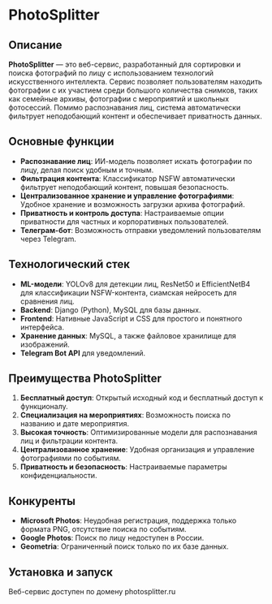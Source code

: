 # PhotoSplitter

## Описание
**PhotoSplitter** — это веб-сервис, разработанный для сортировки и поиска фотографий по лицу с использованием технологий искусственного интеллекта. Сервис позволяет пользователям находить фотографии с их участием среди большого количества снимков, таких как семейные архивы, фотографии с мероприятий и школьных фотосессий. Помимо распознавания лиц, система автоматически фильтрует неподобающий контент и обеспечивает приватность данных.

## Основные функции
- **Распознавание лиц**: ИИ-модель позволяет искать фотографии по лицу, делая поиск удобным и точным.
- **Фильтрация контента**: Классификатор NSFW автоматически фильтрует неподобающий контент, повышая безопасность.
- **Централизованное хранение и управление фотографиями**: Удобное хранение и возможность загрузки архива фотографий.
- **Приватность и контроль доступа**: Настраиваемые опции приватности для частных и корпоративных пользователей.
- **Телеграм-бот**: Возможность отправки уведомлений пользователям через Telegram.

## Технологический стек
- **ML-модели**: YOLOv8 для детекции лиц, ResNet50 и EfficientNetB4 для классификации NSFW-контента, сиамская нейросеть для сравнения лиц.
- **Backend**: Django (Python), MySQL для базы данных.
- **Frontend**: Нативные JavaScript и CSS для простого и понятного интерфейса.
- **Хранение данных**: MySQL, а также файловое хранилище для изображений.
- **Telegram Bot API** для уведомлений.

## Преимущества PhotoSplitter
1. **Бесплатный доступ**: Открытый исходный код и бесплатный доступ к функционалу.
2. **Специализация на мероприятиях**: Возможность поиска по названию и дате мероприятия.
3. **Высокая точность**: Оптимизированные модели для распознавания лиц и фильтрации контента.
4. **Централизованное хранение**: Удобная организация и управление фотографиями по событиям.
5. **Приватность и безопасность**: Настраиваемые параметры конфиденциальности.

## Конкуренты
- **Microsoft Photos**: Неудобная регистрация, поддержка только формата PNG, отсутствие поиска по событиям.
- **Google Photos**: Поиск по лицу недоступен в России.
- **Geometria**: Ограниченный поиск только по их базе данных.

## Установка и запуск
Веб-сервис доступен по домену photosplitter.ru
